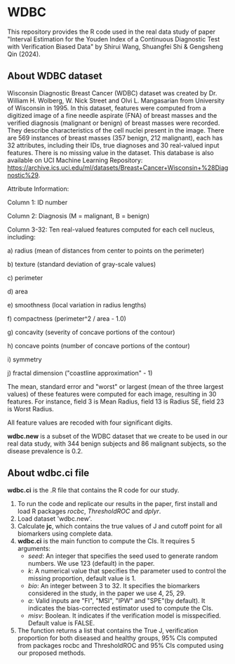 # WDBC

This repository provides the R code used in the real data study of paper "Interval Estimation for the Youden Index of a Continuous Diagnostic Test with Verification Biased Data" by Shirui Wang, Shuangfei Shi & Gengsheng Qin (2024).

## About WDBC dataset

Wisconsin Diagnostic Breast Cancer (WDBC) dataset was created by Dr. William H. Wolberg, W. Nick Street and Olvi L. Mangasarian from University of Wisconsin in 1995. In this dataset, features were computed from a digitized image of a fine needle aspirate (FNA) of breast masses and the verified diagnosis (malignant or benign) of breast masses were recorded. They describe characteristics of the cell nuclei present in the image. There are 569 instances of breast masses (357 benign, 212 malignant), each has 32 attributes, including their IDs, true diagnoses and 30 real-valued input features. There is no missing value in the dataset. This database is also available on UCI Machine Learning Repository: https://archive.ics.uci.edu/ml/datasets/Breast+Cancer+Wisconsin+%28Diagnostic%29.

Attribute Information:

Column 1: ID number

Column 2: Diagnosis (M = malignant, B = benign)

Column 3-32: Ten real-valued features computed for each cell nucleus, including:

a) radius (mean of distances from center to points on the perimeter)

b) texture (standard deviation of gray-scale values)

c) perimeter

d) area

e) smoothness (local variation in radius lengths)

f) compactness (perimeter^2 / area - 1.0)

g) concavity (severity of concave portions of the contour)

h) concave points (number of concave portions of the contour)

i) symmetry

j) fractal dimension ("coastline approximation" - 1)

The mean, standard error and "worst" or largest (mean of the three largest values) of these features were computed for each image, resulting in 30 features. For instance, field 3 is Mean Radius, field 13 is Radius SE, field 23 is Worst Radius.

All feature values are recoded with four significant digits.

**wdbc.new** is a subset of the WDBC dataset that we create to be used in our real data study, with 344 benign subjects and 86 malignant subjects, so the disease prevalence is 0.2. 

## About wdbc.ci file

**wdbc.ci** is the .R file that contains the R code for our study.

1. To run the code and replicate our results in the paper, first install and load R packages *rocbc*, *ThresholdROC* and *dplyr*.
2. Load dataset 'wdbc.new'.
3. Calculate **jc**, which contains the true values of J and cutoff point for all biomarkers using complete data.
4. **wdbc.ci** is the main function to compute the CIs. It requires 5 arguments:
   * *seed*: An integer that specifies the seed used to generate random numbers. We use 123 (default) in the paper.
   * *k*: A numerical value that specifies the parameter used to control the missing proportion, default value is 1.
   * *bio*: An integer between 3 to 32. It specifies the biomarkers considered in the study, in the paper we use 4, 25, 29.
   * *a*: Valid inputs are "FI", "MSI", "IPW" and "SPE"(by default). It indicates the bias-corrected estimator used to compute the CIs.
   * *misv*: Boolean. It indicates if the verification model is misspecified. Default value is FALSE.
5. The function returns a list that contains the True J, verification proportion for both diseased and healthy groups, 95% CIs computed from packages rocbc and ThresholdROC and 95% CIs computed using our proposed methods.
